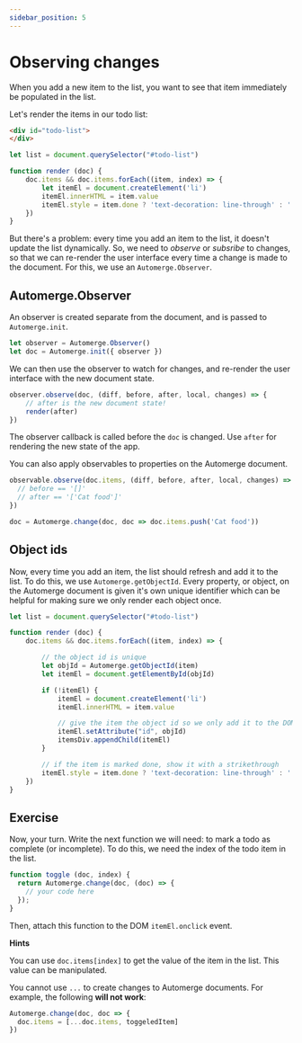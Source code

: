 ```yaml
---
sidebar_position: 5
---
```


# Observing changes

When you add a new item to the list, you want to see that item immediately be populated in the list.

Let's render the items in our todo list:

```html
<div id="todo-list">
</div>
```

```js
let list = document.querySelector("#todo-list")

function render (doc) {
    doc.items && doc.items.forEach((item, index) => {
        let itemEl = document.createElement('li')
        itemEl.innerHTML = item.value
        itemEl.style = item.done ? 'text-decoration: line-through' : ''
    })
}
```

But there's a problem: every time you add an item to the list, it doesn't update the list dynamically. So, we need to *observe* or *subsribe* to changes, so that we can re-render the user interface every time a change is made to the document. For this, we use an `Automerge.Observer`.


## Automerge.Observer

An observer is created separate from the document, and is passed to `Automerge.init`. 

```js
let observer = Automerge.Observer()
let doc = Automerge.init({ observer })
```

We can then use the observer to watch for changes, and re-render the user interface with the new document state.

```js
observer.observe(doc, (diff, before, after, local, changes) => {
    // after is the new document state!
    render(after)
})
```

The observer callback is called before the `doc` is changed. Use `after` for rendering the new state of the app.

You can also apply observables to properties on the Automerge document.

```js
observable.observe(doc.items, (diff, before, after, local, changes) => {
  // before == '[]'
  // after == '['Cat food']'
})

doc = Automerge.change(doc, doc => doc.items.push('Cat food'))
```


## Object ids

Now, every time you add an item, the list should refresh and add it to the list. To do this, we use `Automerge.getObjectId`. Every property, or object, on the Automerge document is given it's own unique identifier which can be helpful for making sure we only render each object once.

```js
let list = document.querySelector("#todo-list")

function render (doc) {
    doc.items && doc.items.forEach((item, index) => {

        // the object id is unique
        let objId = Automerge.getObjectId(item)
        let itemEl = document.getElementById(objId)

        if (!itemEl) {
            itemEl = document.createElement('li')
            itemEl.innerHTML = item.value

            // give the item the object id so we only add it to the DOM once
            itemEl.setAttribute("id", objId)
            itemsDiv.appendChild(itemEl)
        }

        // if the item is marked done, show it with a strikethrough
        itemEl.style = item.done ? 'text-decoration: line-through' : ''
    })
}
```

## Exercise 

Now, your turn. Write the next function we will need: to mark a todo as complete
(or incomplete). To do this, we need the index of the todo item in the list.

```js
function toggle (doc, index) {
  return Automerge.change(doc, (doc) => {
    // your code here
  });
}
```

Then, attach this function to the DOM `itemEl.onclick` event.

**Hints**

You can use `doc.items[index]` to get the value of the item in the list. This value can be manipulated.

You cannot use `...` to create changes to Automerge documents. For example, the following **will not work**:

```js
Automerge.change(doc, doc => {
  doc.items = [...doc.items, toggeledItem]
})
```